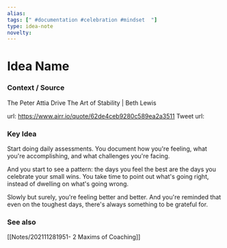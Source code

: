 ```yaml
---
alias: 
tags: [" #documentation #celebration #mindset  "]
type: idea-note
novelty: 
---
```

# Idea Name

### Context / Source
The Peter Attia Drive
The Art of Stability | Beth Lewis

url: https://www.airr.io/quote/62de4ceb9280c589ea2a3511
Tweet url: 

### Key Idea

Start doing daily assessments. You document how you're feeling, what you're accomplishing, and what challenges you're facing.

And you start to see a pattern: the days you feel the best are the days you celebrate your small wins. You take time to point out what's going right, instead of dwelling on what's going wrong.

Slowly but surely, you're feeling better and better. And you're reminded that even on the toughest days, there's always something to be grateful for.

### See also
[[Notes/202111281951- 2 Maxims of Coaching]]
